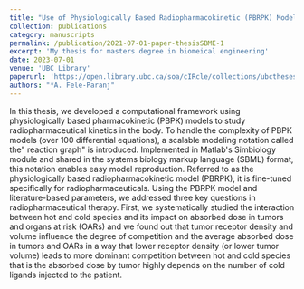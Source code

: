 ```yaml
---
title: "Use of Physiologically Based Radiopharmacokinetic (PBRPK) Models to Simulate Radiopharmaceutical Therapies"
collection: publications
category: manuscripts
permalink: /publication/2021-07-01-paper-thesisSBME-1
excerpt: 'My thesis for masters degree in biomeical engineering'
date: 2023-07-01
venue: 'UBC Library'
paperurl: 'https://open.library.ubc.ca/soa/cIRcle/collections/ubctheses/24/items/1.0438697'
authors: "*A. Fele-Paranj"
---
```


In this thesis, we developed a computational framework using physiologically based pharmacokinetic (PBPK) models to study radiopharmaceutical kinetics in the body. To handle the complexity of PBPK models (over 100 differential equations), a scalable modeling notation called the" reaction graph" is introduced. Implemented in Matlab's Simbiology module and shared in the systems biology markup language (SBML) format, this notation enables easy model reproduction. Referred to as the physiologically based radiopharmacokinetic model (PBRPK), it is fine-tuned specifically for radiopharmaceuticals. Using the PBRPK model and literature-based parameters, we addressed three key questions in radiopharmaceutical therapy. First, we systematically studied the interaction between hot and cold species and its impact on absorbed dose in tumors and organs at risk (OARs) and we found out that tumor receptor density and volume influence the degree of competition and the average absorbed dose in tumors and OARs in a way that lower receptor density (or lower tumor volume) leads to more dominant competition between hot and cold species that is the absorbed dose by tumor highly depends on the number of cold ligands injected to the patient.